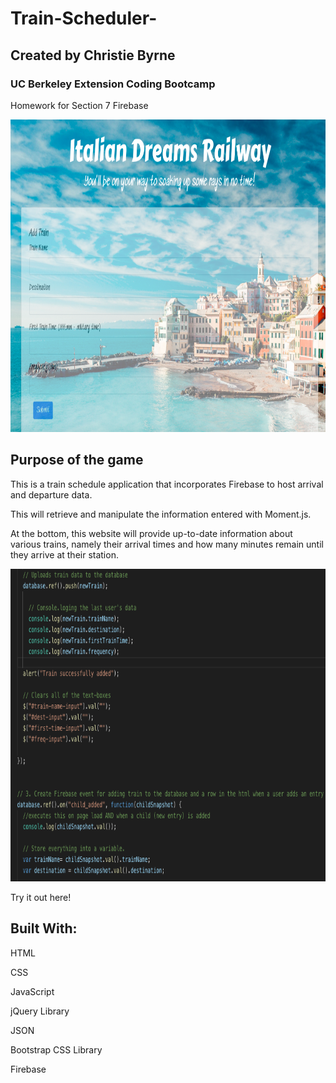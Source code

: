 # Train-Scheduler-

## Created by Christie Byrne
### UC Berkeley Extension Coding Bootcamp

Homework for Section 7 Firebase


<img src="assets/images/readmephoto.png" width="680px" height= "500px" title="screenshot">


## Purpose of the game
This is a train schedule application that incorporates Firebase to host arrival and departure data. 

This will retrieve and manipulate the information entered with Moment.js. 

At the bottom, this website will provide up-to-date information about various trains, namely their arrival times and how many minutes remain until they arrive at their station.


<img src="assets/images/code.png" width="680px" height= "500px" title="screenshot">

<a src= "https://byrnec.github.io/Train-Scheduler-/" target = " "> Try it out here!</a>

## Built With:
HTML

CSS

JavaScript

jQuery Library

JSON

Bootstrap CSS Library

Firebase